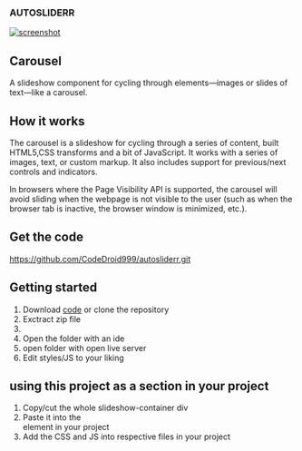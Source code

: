### AUTOSLIDERR
[![screenshot]([![portfolio](assets/images/portfolio.png)](https://github.com/CodeDroid999/autosliderr))](https://github.com/CodeDroid999/autosliderr)
## Carousel
A slideshow component for cycling through elements—images or slides of text—like a carousel.

## How it works
The carousel is a slideshow for cycling through a series of content, built HTML5,CSS transforms and a bit of JavaScript. It works with a series of images, text, or custom markup. It also includes support for previous/next controls and indicators.

In browsers where the Page Visibility API is supported, the carousel will avoid sliding when the webpage is not visible to the user (such as when the browser tab is inactive, the browser window is minimized, etc.).

## Get the code

https://github.com/CodeDroid999/autosliderr.git

## Getting started
 
 <ol>
 <li>Download <a href="">code</a> or clone the repository</>
 <li>Exctract zip file<li>
 <li>Open the folder with an ide</li>
 <li>open folder with open live server</li>
 <li>Edit styles/JS to your liking</li>
 </ol>
 
 ## using this project as a section in your project
  <ol>
  <li>Copy/cut the whole slideshow-container div</li>
  <li>Paste it into the <section></section> element in your project</li>
  <li>Add the CSS and JS into respective files in your project</li>
  </ol>
